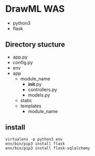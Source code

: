 # DrawML WAS
 * python3
 * flask

## Directory stucture
* app.py
* config.py
* env
* app
    * module_name
        * __init__.py
        * controllers.py
        * models.py
    * static
    * templates
        * module_name

## install
    virtualenv -p python3 env
    env/bin/pip3 install flask
    env/bin/pip3 install flask-sqlalchemy
